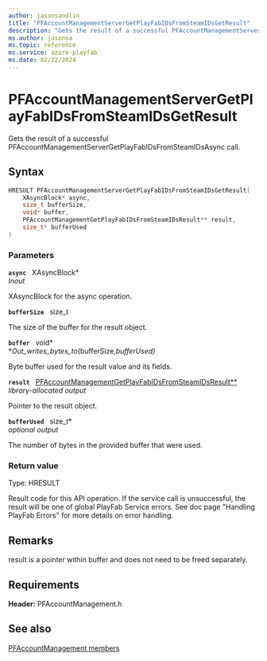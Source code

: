 ```yaml
---
author: jasonsandlin
title: "PFAccountManagementServerGetPlayFabIDsFromSteamIDsGetResult"
description: "Gets the result of a successful PFAccountManagementServerGetPlayFabIDsFromSteamIDsAsync call."
ms.author: jasonsa
ms.topic: reference
ms.service: azure-playfab
ms.date: 02/22/2024
---
```


# PFAccountManagementServerGetPlayFabIDsFromSteamIDsGetResult  

Gets the result of a successful PFAccountManagementServerGetPlayFabIDsFromSteamIDsAsync call.  

## Syntax  
  
```cpp
HRESULT PFAccountManagementServerGetPlayFabIDsFromSteamIDsGetResult(  
    XAsyncBlock* async,  
    size_t bufferSize,  
    void* buffer,  
    PFAccountManagementGetPlayFabIDsFromSteamIDsResult** result,  
    size_t* bufferUsed  
)  
```  
  
### Parameters  
  
**`async`** &nbsp; XAsyncBlock*  
*_Inout_*  
  
XAsyncBlock for the async operation.  
  
**`bufferSize`** &nbsp; size_t  
  
The size of the buffer for the result object.  
  
**`buffer`** &nbsp; void*  
*_Out_writes_bytes_to_(bufferSize,*bufferUsed)*  
  
Byte buffer used for the result value and its fields.  
  
**`result`** &nbsp; [PFAccountManagementGetPlayFabIDsFromSteamIDsResult**](../../pfaccountmanagementtypes/structs/pfaccountmanagementgetplayfabidsfromsteamidsresult.md)  
*library-allocated output*  
  
Pointer to the result object.  
  
**`bufferUsed`** &nbsp; size_t*  
*optional output*  
  
The number of bytes in the provided buffer that were used.  
  
  
### Return value
Type: HRESULT
  
Result code for this API operation. If the service call is unsuccessful, the result will be one of global PlayFab Service errors. See doc page "Handling PlayFab Errors" for more details on error handling.
  
## Remarks  
  
result is a pointer within buffer and does not need to be freed separately.
  
## Requirements  
  
**Header:** PFAccountManagement.h
  
## See also  
[PFAccountManagement members](../pfaccountmanagement_members.md)  

  
  
